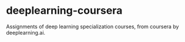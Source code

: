 # deeplearning-coursera
Assignments of deep learning specialization courses, from coursera by deeplearning.ai.

